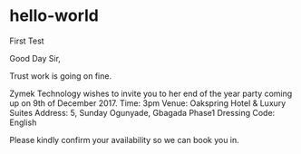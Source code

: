 # hello-world
First Test


Good Day Sir,

Trust work is going on fine.

Zymek Technology wishes to invite you to her end of the year party coming up on 9th of December 2017.
Time: 3pm
Venue: Oakspring Hotel & Luxury Suites
Address: 5, Sunday Ogunyade, Gbagada Phase1
Dressing Code: English

Please kindly confirm your availability so we can book you in.

